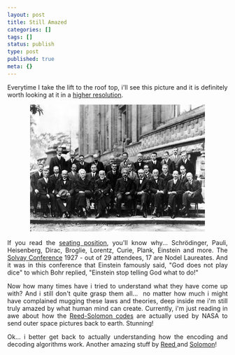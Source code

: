 ```yaml
---
layout: post
title: Still Amazed
categories: []
tags: []
status: publish
type: post
published: true
meta: {}
---
```

<p align="justify">Everytime I take the lift to the roof top, i'll see this picture and it is definitely worth looking at it in a <a href="http://upload.wikimedia.org/wikipedia/commons/6/6e/Solvay_conference_1927.jpg">higher resolution</a>.</p>
<p align="center"><img src="/img/solv.jpg" /></p>
<p align="justify">If you read the <a href="http://en.wikipedia.org/wiki/Image:Solvay_conference_1927.jpg#shared-image-desc">seating position</a>, you'll know why... Schrödinger, Pauli, Heisenberg, Dirac, Broglie, Lorentz, Curie, Plank, Einstein and more. The <a href="http://en.wikipedia.org/wiki/Solvay_Conference">Solvay Conference</a> 1927 - out of 29 attendees, 17 are Nodel Laureates. And it was in this conference that Einstein famously said, "God does not play dice" to which Bohr replied, "Einstein stop telling God what to do!"</p>
<p align="justify">Now how many times have i tried to understand what they have come up with? And i still don't quite grasp them all...  no matter how much i might have complained mugging these laws and theories, deep inside me i'm still truly amazed by what human mind can create. Currently, i'm just reading in awe about how the <a href="http://en.wikipedia.org/wiki/Reed-Solomon_error_correction">Reed-Solomon codes</a> are actually used by NASA to send outer space pictures back to earth. Stunning!</p>
<p align="justify">Ok... i better get back to actually understanding how the encoding and decoding algorithms work. Another amazing stuff by <a href="http://en.wikipedia.org/wiki/Irving_S._Reed">Reed </a>and <a href="http://en.wikipedia.org/wiki/Gustave_Solomon">Solomon</a>!</p>
